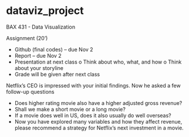 # dataviz_project
BAX 431 - Data Visualization

Assignment (20’)
-	Github (final codes) – due Nov 2
-	Report – due Nov 2
-	Presentation at next class
o	Think about who, what, and how
o	Think about your storyline
-	Grade will be given after next class

Netflix’s CEO is impressed with your initial findings. Now he asked a few follow-up questions
-	Does higher rating movie also have a higher adjusted gross revenue?
-	Shall we make a short movie or a long movie?
-	If a movie does well in US, does it also usually do well overseas? 
-	Now you have explored many variables and how they affect revenue, please recommend a strategy for Netflix’s next investment in a movie. 

